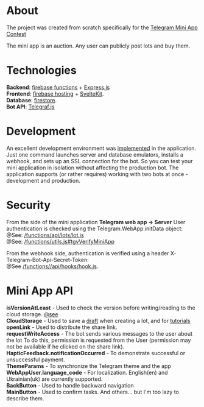 # About
The project was created from scratch specifically for the [Telegram Mini App Contest](https://t.me/contest/327)


The mini app is an auction. Any user can publicly post lots and buy them.

# Technologies
**Backend**: [firebase functions](https://firebase.google.com/docs/functions) + [Express.js](https://expressjs.com/)<br>
**Frontend**: [firebase hosting](https://firebase.google.com/docs/hosting) + [SvelteKit](https://kit.svelte.dev/).<br>
**Database**: [firestore](https://firebase.google.com/docs/firestore).<br>
**Bot API**: [Telegraf.js](https://telegrafjs.org/#/)<br>


# Development
An excellent development environment was [implemented](/setup-dev.js) in the application. Just one command launches server and database emulators, installs a webhook, and sets up an SSL connection for the bot. So you can test your mini application in isolation without affecting the production bot.
The application supports (or rather requires) working with two bots at once - development and production.

# Security
From the side of the mini application **Telegram web app -> Server** User authentication is checked using the Telegram.WebApp.initData object:
@See: [/functions/api/lots/lot.js](/functions/api/lots/lot.js)<br>
@See: [/functions/utils.js#tgvVerifyMiniApp](https://github.com/ValeraKvip/tg-auction/blob/5cf2f9aff98542b1ec033b8657a6be7d94125344/functions/utils.js#L11) <br>

From the webhook side, authentication is verified using a header X-Telegram-Bot-Api-Secret-Token:<br>
@See [/functions//api/hooks/hook.js](/functions//api/hooks/hook.js).


# Mini App API
**isVersionAtLeast** - Used to check the version before writing/reading to the cloud storage. [@see](/hosting//src/routes/lots/create/+page.svelte)<br>
**CloudStorage** - Used to save a [draft](/hosting//src/routes/lots/create/+page.svelte) when creating a lot, and for [tutorials](/hosting//src/components/slot/TutorialView.svelte)<br>
**openLink** - Used to distribute the share link.<br>
**requestWriteAccess** - The bot sends various messages to the user about the lot To do this, permission is requested from the User (permission may not be available if he clicked on the share link).<br>
**HapticFeedback.notificationOccurred** - To demonstrate successful or unsuccessful payment.<br>
**ThemeParams** - To synchronize the Telegram theme and the app <br>
**WebAppUser.language_code** - For localization. English(en) and Ukrainian(uk) are currently supported.<br>
**BackButton** - Used to handle backward navigation <br>
**MainButton** - Used to confirm tasks. 
And others... but I'm too lazy to describe them.

